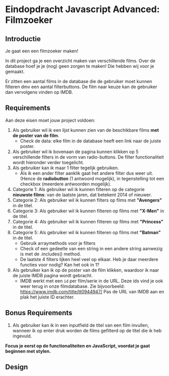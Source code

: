 # Eindopdracht Javascript Advanced: Filmzoeker 

## Introductie

Je gaat een een filmzoeker maken!

In dit project ga je een overzicht maken van verschillende films. Over de database hoef je je (nog) geen zorgen te maken! Die hebben wij voor je gemaakt.

Er zitten een aantal films in de database die de gebruiker moet kunnen filteren dmv een aantal filterbuttons. De film naar keuze kan de gebruiker dan vervolgens vinden op IMDB. 

## Requirements

Aan deze eisen moet jouw project voldoen:


1. Als gebruiker wil ik een lijst kunnen zien van de beschikbare films **met de poster van de film**.
    * Check de data: elke film in de database heeft een link naar de juiste poster.
2. Als gebruiker wil ik bovenaan de pagina kunnen klikken op 5 verschillende filters in de vorm van radio-buttons. De filter functionaliteit wordt hieronder verder toegelicht.
3. Als gebruiker kan ik maar 1 filter tegelijk gebruiken.
    * Als ik een ander filter aanklik gaat het andere filter dus weer uit. (Hence de **radiobutton** (1 antwoord mogelijk), in tegenstelling tot een checkbox (meerdere antwoorden mogelijk).
4. Categorie 1: Als gebruiker wil ik kunnen filteren op de categorie **nieuwste films**: van de laatste jaren, dat betekent 2014 of nieuwer.
5. Categorie 2: Als gebruiker wil ik kunnen filters op films met **"Avengers"** in de titel.
6. Categorie 3: Als gebruiker wil ik kunnen filteren op films met **"X-Men"** in de titel.
7. Categorie 4: Als gebruiker wil ik kunnen filteren op films met **"Princess"** in de titel.
8. Categorie 5: Als gebruiker wil ik kunnen filteren op films met **"Batman"** in de titel.
    * Gebruik arraymethods voor je filters
    * Check of een gedeelte van een string in een andere string aanwezig is met de .includes() method.
    *  De laatste 4 filters lijken heel veel op elkaar. Heb je daar meerdere functies voor nodig? Kan het ook in 1?
9. Als gebruiker kan ik op de poster van de film klikken, waardoor ik naar de juiste IMDB pagina wordt gebracht.
     * IMDB werkt met een `id` per film/serie in de URL. Deze ids vind je ook weer terug in onze filmdatabase. Zie bijvoorbeeld: https://www.imdb.com/title/tt0944947/ Pas de URL van IMDB aan en plak het juiste ID erachter.

## Bonus Requirements 

1. Als gebruiker kan ik in een inputfield de titel van een film invullen, wanneer ik op enter druk worden de films gefilterd op de titel die ik heb ingevuld.

**Focus je eerst op de functionaliteiten en JavaScript, voordat je gaat beginnen met stylen.**

## Design 

